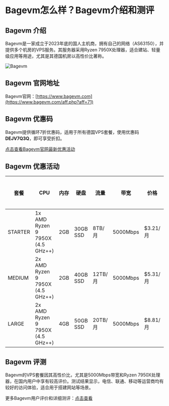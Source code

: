 # Bagevm怎么样？Bagevm介绍和测评

## Bagevm 介绍
Bagevm是一家成立于2023年底的国人主机商，拥有自己的网络（AS63150），并提供多个机房的VPS服务。其服务器采用Ryzen 7950X处理器，适合建站、轻量级应用等用途，尤其是其德国机房以高性价比著称。

![Bagevm](https://github.com/user-attachments/assets/a945e96b-b490-4c10-a149-845c6157c554)

## Bagevm 官网地址
Bagevm官网：[https://www.bagevm.com](https://www.bagevm.com/aff.php?aff=71)

## Bagevm 优惠码
Bagevm提供循环7折优惠码，适用于所有德国VPS套餐，使用优惠码 **DEJV7Q3Q**，即可享受折扣。

[点击查看Bagevm官网最新优惠活动](https://www.bagevm.com/aff.php?aff=71)

## Bagevm 优惠活动

| 套餐   | CPU                     | 内存   | 硬盘     | 流量         | 带宽    | 价格      | 购买链接                                                                                     |
|--------|--------------------------|--------|----------|--------------|---------|-----------|------------------------------------------------------------------------------------------------|
| STARTER | 1x AMD Ryzen 9 7950X (4.5 GHz++) | 2GB    | 30GB SSD | 8TB/月     | 5000Mbps | $3.21/月  | [点击购买](https://www.bagevm.com/aff.php?aff=71&pid=41)                                        |
| MEDIUM  | 2x AMD Ryzen 9 7950X (4.5 GHz++) | 2GB    | 40GB SSD | 12TB/月    | 5000Mbps | $5.31/月  | [点击购买](https://www.bagevm.com/aff.php?aff=71&pid=42)                                        |
| LARGE   | 2x AMD Ryzen 9 7950X (4.5 GHz++) | 4GB    | 50GB SSD | 20TB/月    | 5000Mbps | $8.81/月  | [点击购买](https://www.bagevm.com/aff.php?aff=71&pid=43)                                        |

## Bagevm 评测
Bagevm的VPS套餐因其高性价比，尤其是5000Mbps带宽和Ryzen 7950X处理器，在国内用户中享有较高评价。测试结果显示，电信、联通、移动等运营商均有较好的访问体验，适合用于搭建网站等场景。

更多Bagevm用户评价和详细测评：[点击查看](https://www.bagevm.com/aff.php?aff=71)
